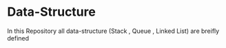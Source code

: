 # Data-Structure
In this Repository all data-structure (Stack , Queue , Linked List) are breifly defined 
